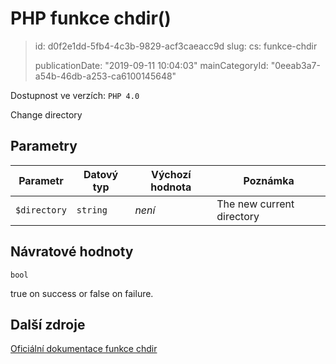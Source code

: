 PHP funkce chdir()
==================

> id: d0f2e1dd-5fb4-4c3b-9829-acf3caeacc9d
> slug:
> 	cs: funkce-chdir
>
> publicationDate: "2019-09-11 10:04:03"
> mainCategoryId: "0eeab3a7-a54b-46db-a253-ca6100145648"

Dostupnost ve verzích: `PHP 4.0`

Change directory


Parametry
--------------

| Parametr | Datový typ | Výchozí hodnota | Poznámka |
|-----|-----|-----|-----|
| `$directory` | `string` | *není* | The new current directory |


Návratové hodnoty
----------------

`bool`

true on success or false on failure.

Další zdroje
------------

[Oficiální dokumentace funkce chdir](https://www.php.net/manual/en/function.chdir.php)
